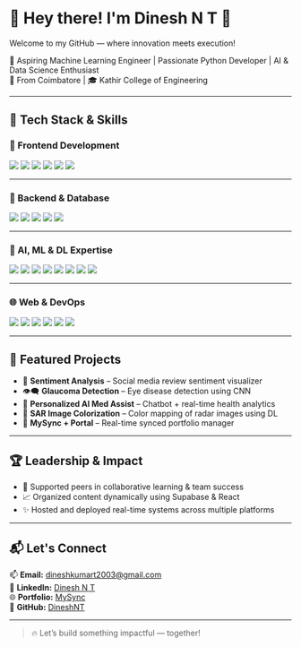 # 👋 Hey there! I'm Dinesh N T 🌟  
Welcome to my GitHub — where innovation meets execution!

🚀 Aspiring Machine Learning Engineer | Passionate Python Developer | AI & Data Science Enthusiast  
📍 From Coimbatore | 🎓 Kathir College of Engineering  

---

## 🧠 Tech Stack & Skills

### 🎨 Frontend Development

<p>
  <img src="https://img.shields.io/badge/HTML5-E34F26?style=for-the-badge&logo=html5&logoColor=white"/>
  <img src="https://img.shields.io/badge/CSS3-1572B6?style=for-the-badge&logo=css3&logoColor=white"/>
  <img src="https://img.shields.io/badge/JavaScript-F7DF1E?style=for-the-badge&logo=javascript&logoColor=black"/>
  <img src="https://img.shields.io/badge/React-20232A?style=for-the-badge&logo=react&logoColor=61DAFB"/>
  <img src="https://img.shields.io/badge/TailwindCSS-38B2AC?style=for-the-badge&logo=tailwind-css&logoColor=white"/>
  <img src="https://img.shields.io/badge/Bootstrap-563D7C?style=for-the-badge&logo=bootstrap&logoColor=white"/>
</p>

---

### 🔧 Backend & Database

<p>
  <img src="https://img.shields.io/badge/Node.js-339933?style=for-the-badge&logo=nodedotjs&logoColor=white"/>
  <img src="https://img.shields.io/badge/Express.js-000000?style=for-the-badge&logo=express&logoColor=white"/>
  <img src="https://img.shields.io/badge/MongoDB-47A248?style=for-the-badge&logo=mongodb&logoColor=white"/>
  <img src="https://img.shields.io/badge/Firebase-FFCA28?style=for-the-badge&logo=firebase&logoColor=black"/>
  <img src="https://img.shields.io/badge/Supabase-3ECF8E?style=for-the-badge&logo=supabase&logoColor=white"/>
</p>

---

### 🤖 AI, ML & DL Expertise

<p>
  <img src="https://img.shields.io/badge/Python-3776AB?style=for-the-badge&logo=python&logoColor=white"/>
  <img src="https://img.shields.io/badge/TensorFlow-FF6F00?style=for-the-badge&logo=tensorflow&logoColor=white"/>
  <img src="https://img.shields.io/badge/Keras-D00000?style=for-the-badge&logo=keras&logoColor=white"/>
  <img src="https://img.shields.io/badge/NumPy-013243?style=for-the-badge&logo=numpy&logoColor=white"/>
  <img src="https://img.shields.io/badge/Pandas-150458?style=for-the-badge&logo=pandas&logoColor=white"/>
  <img src="https://img.shields.io/badge/Matplotlib-000000?style=for-the-badge&logo=matplotlib&logoColor=white"/>
  <img src="https://img.shields.io/badge/OpenCV-5C3EE8?style=for-the-badge&logo=opencv&logoColor=white"/>
  <img src="https://img.shields.io/badge/MySQL-4479A1?style=for-the-badge&logo=mysql&logoColor=white"/>
</p>

---

### 🌐 Web & DevOps

<p>
  <img src="https://img.shields.io/badge/Flask-000000?style=for-the-badge&logo=flask&logoColor=white"/>
  <img src="https://img.shields.io/badge/Git-F05032?style=for-the-badge&logo=git&logoColor=white"/>
  <img src="https://img.shields.io/badge/GitHub-181717?style=for-the-badge&logo=github&logoColor=white"/>
  <img src="https://img.shields.io/badge/Vite-646CFF?style=for-the-badge&logo=vite&logoColor=white"/>
  <img src="https://img.shields.io/badge/Netlify-00C7B7?style=for-the-badge&logo=netlify&logoColor=white"/>
  <img src="https://img.shields.io/badge/Railway-000000?style=for-the-badge&logo=railway&logoColor=white"/>
</p>

---

## 🧪 Featured Projects

- 🎯 **Sentiment Analysis** – Social media review sentiment visualizer  
- 👁️‍🗨️ **Glaucoma Detection** – Eye disease detection using CNN  
- 🧠 **Personalized AI Med Assist** – Chatbot + real-time health analytics  
- 🌈 **SAR Image Colorization** – Color mapping of radar images using DL  
- 🔄 **MySync + Portal** – Real-time synced portfolio manager  

---

## 🏆 Leadership & Impact

- 🤝 Supported peers in collaborative learning & team success  
- 📈 Organized content dynamically using Supabase & React  
- ✨ Hosted and deployed real-time systems across multiple platforms  

---

## 📬 Let's Connect

📫 **Email:** dineshkumart2003@gmail.com  
🔗 **LinkedIn:** [Dinesh N T](https://www.linkedin.com/in/dinesh-n-t)  
🌐 **Portfolio:** [MySync](https://dinesh-nt-portfolio.vercel.app)  
💼 **GitHub:** [DineshNT](https://github.com/DineshNT)

---

> 🔥 Let’s build something impactful — together!
